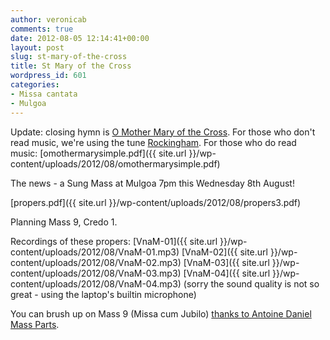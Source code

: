 ```yaml
---
author: veronicab
comments: true
date: 2012-08-05 12:14:41+00:00
layout: post
slug: st-mary-of-the-cross
title: St Mary of the Cross
wordpress_id: 601
categories:
- Missa cantata
- Mulgoa
---
```


Update: closing hymn is [O Mother Mary of the Cross](http://hymni.wordpress.com/2011/07/21/hymn-to-saint-mary-of-the-cross/).  For those who don't read music, we're using the tune [Rockingham](http://www.smallchurchmusic2.com/index.php?KeyWordType=Tune&KeyWordData=Rockingham).  For those who do read music: [omothermarysimple.pdf]({{ site.url }}/wp-content/uploads/2012/08/omothermarysimple.pdf)

The news - a Sung Mass at Mulgoa 7pm this Wednesday 8th August!

[propers.pdf]({{ site.url }}/wp-content/uploads/2012/08/propers3.pdf)

Planning Mass 9, Credo 1.

Recordings of these propers:
[VnaM-01]({{ site.url }}/wp-content/uploads/2012/08/VnaM-01.mp3)
[VnaM-02]({{ site.url }}/wp-content/uploads/2012/08/VnaM-02.mp3)
[VnaM-03]({{ site.url }}/wp-content/uploads/2012/08/VnaM-03.mp3)
[VnaM-04]({{ site.url }}/wp-content/uploads/2012/08/VnaM-04.mp3)
(sorry the sound quality is not so great - using the laptop's builtin microphone)

You can brush up on Mass 9 (Missa cum Jubilo) [thanks to Antoine Daniel Mass Parts](http://www.antoinedanielmass.org/kyriale/IX/).
